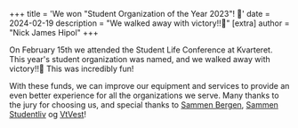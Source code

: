 +++
title = 'We won "Student Organization of the Year 2023"! 🎉'
date = 2024-02-19
description = "We walked away with victory!!💫"
[extra]
author = "Nick James Hipol"
+++

<div class="pyro-container">
  <div class="pyro">
    <div class="before"></div>
    <div class="after"></div>
  </div>
</div>

On February 15th we attended the Student Life Conference at Kvarteret. This
year's student organization was named, and we walked away with victory!!💫 This
was incredibly fun!

With these funds, we can improve our equipment and services to provide an even
better experience for all the organizations we serve. Many thanks to the jury
for choosing us, and special thanks to [Sammen Bergen], [Sammen Studentliv] og
[VtVest]!

[Sammen Bergen]: https://www.instagram.com/sammenbergen/
[Sammen Studentliv]: https://www.instagram.com/sammenstudentliv/
[VtVest]: https://www.instagram.com/vtvest/
